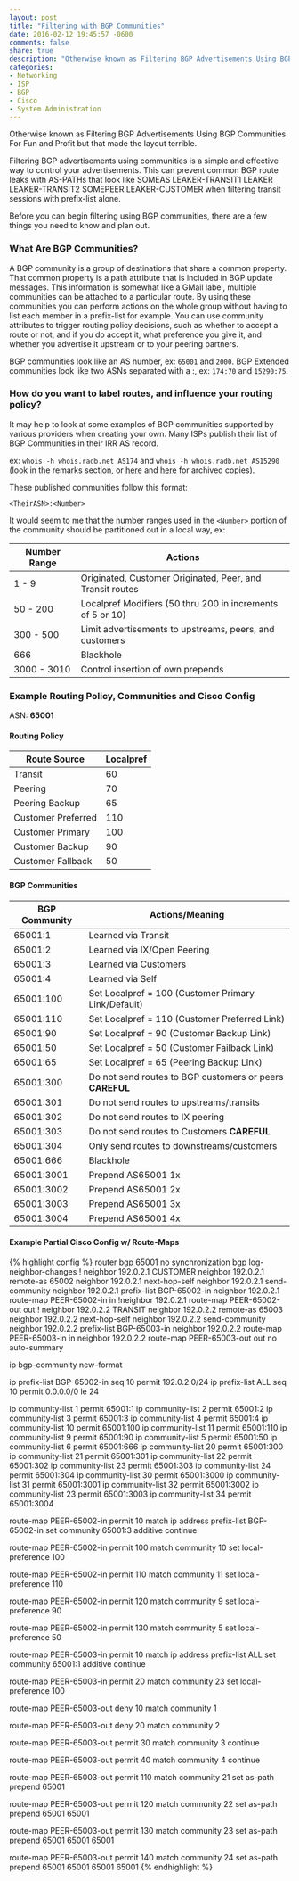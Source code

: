 ```yaml
---
layout: post
title: "Filtering with BGP Communities"
date: 2016-02-12 19:45:57 -0600
comments: false
share: true
description: "Otherwise known as Filtering BGP Advertisements Using BGP Communities For Fun and Profit but that made the layout terrible."
categories: 
- Networking
- ISP
- BGP
- Cisco
- System Administration
---
```

Otherwise known as Filtering BGP Advertisements Using BGP Communities For Fun and Profit but that made the layout terrible. 

Filtering BGP advertisements using communities is a simple and effective way to control your advertisements. This can prevent common BGP route leaks with AS-PATHs that look like SOMEAS LEAKER-TRANSIT1 LEAKER LEAKER-TRANSIT2 SOMEPEER LEAKER-CUSTOMER when filtering transit sessions with prefix-list alone.

Before you can begin filtering using BGP communities, there are a few things you need to know and plan out.

### What Are BGP Communities?

A BGP community is a group of destinations that share a common property. That common property is a path attribute that is included in BGP update messages. This information is somewhat like a GMail label, multiple communities can be attached to a particular route. By using these communities you can perform actions on the whole group without having to list each member in a prefix-list for example. You can use community attributes to trigger routing policy decisions, such as whether to accept a route or not, and if you do accept it, what preference you give it, and whether you advertise it upstream or to your peering partners.

BGP communities look like an AS number, ex: `65001` and `2000`. BGP Extended communities look like two ASNs separated with a :, ex: `174:70` and `15290:75`.

### How do you want to label routes, and influence your routing policy?

It may help to look at some examples of BGP communities supported by various providers when creating your own. Many ISPs publish their list of BGP Communities in their IRR AS record. 

ex: `whois -h whois.radb.net AS174` and `whois -h whois.radb.net AS15290` (look in the remarks section, or [here](/bgp/communities/as174.txt) and [here](/bgp/communities/as15290.txt) for archived copies).

These published communities follow this format:

`<TheirASN>:<Number>`

It would seem to me that the number ranges used in the `<Number>` portion of the community should be partitioned out in a local way, ex:

Number Range | Actions
------------ | -------
1 - 9        | Originated, Customer Originated, Peer, and Transit routes
50 - 200     | Localpref Modifiers (50 thru 200 in increments of 5 or 10)
300 - 500    | Limit advertisements to upstreams, peers, and customers
666          | Blackhole
3000 - 3010  | Control insertion of own prepends

### Example Routing Policy, Communities and Cisco Config

ASN: **65001**

#### Routing Policy

Route Source      | Localpref
----------------- | ---------
Transit           | 60
Peering           | 70
Peering Backup    | 65
Customer Preferred | 110
Customer Primary  | 100
Customer Backup   | 90
Customer Fallback | 50

#### BGP Communities

BGP Community | Actions/Meaning
------------- | ---------------
65001:1       | Learned via Transit
65001:2       | Learned via IX/Open Peering
65001:3       | Learned via Customers
65001:4       | Learned via Self
65001:100     | Set Localpref = 100 (Customer Primary Link/Default)
65001:110     | Set Localpref = 110 (Customer Preferred Link)
65001:90      | Set Localpref = 90 (Customer Backup Link)
65001:50      | Set Localpref = 50 (Customer Failback Link)
65001:65      | Set Localpref = 65 (Peering Backup Link)
65001:300     | Do not send routes to BGP customers or peers **CAREFUL**
65001:301     | Do not send routes to upstreams/transits
65001:302     | Do not send routes to IX peering
65001:303     | Do not send routes to Customers **CAREFUL**
65001:304     | Only send routes to downstreams/customers
65001:666     | Blackhole
65001:3001    | Prepend AS65001 1x
65001:3002    | Prepend AS65001 2x
65001:3003    | Prepend AS65001 3x
65001:3004    | Prepend AS65001 4x

#### Example Partial Cisco Config w/ Route-Maps

{% highlight config %}
router bgp 65001
  no synchronization
  bgp log-neighbor-changes
  ! neighbor 192.0.2.1 CUSTOMER
  neighbor 192.0.2.1 remote-as 65002
  neighbor 192.0.2.1 next-hop-self
  neighbor 192.0.2.1 send-community
  neighbor 192.0.2.1 prefix-list BGP-65002-in
  neighbor 192.0.2.1 route-map PEER-65002-in in
  !neighbor 192.0.2.1 route-map PEER-65002-out out
  ! neighbor 192.0.2.2 TRANSIT
  neighbor 192.0.2.2 remote-as 65003
  neighbor 192.0.2.2 next-hop-self
  neighbor 192.0.2.2 send-community
  neighbor 192.0.2.2 prefix-list BGP-65003-in
  neighbor 192.0.2.2 route-map PEER-65003-in in
  neighbor 192.0.2.2 route-map PEER-65003-out out
  no auto-summary

ip bgp-community new-format

ip prefix-list BGP-65002-in seq 10 permit 192.0.2.0/24
ip prefix-list ALL seq 10 permit 0.0.0.0/0 le 24

ip community-list 1 permit 65001:1
ip community-list 2 permit 65001:2
ip community-list 3 permit 65001:3
ip community-list 4 permit 65001:4
ip community-list 10 permit 65001:100
ip community-list 11 permit 65001:110
ip community-list 9 permit 65001:90
ip community-list 5 permit 65001:50
ip community-list 6 permit 65001:666
ip community-list 20 permit 65001:300
ip community-list 21 permit 65001:301
ip community-list 22 permit 65001:302
ip community-list 23 permit 65001:303
ip community-list 24 permit 65001:304
ip community-list 30 permit 65001:3000
ip community-list 31 permit 65001:3001
ip community-list 32 permit 65001:3002
ip community-list 23 permit 65001:3003
ip community-list 34 permit 65001:3004

route-map PEER-65002-in permit 10
  match ip address prefix-list BGP-65002-in
  set community 65001:3 additive
  continue

route-map PEER-65002-in permit 100
  match community 10
  set local-preference 100

route-map PEER-65002-in permit 110
  match community 11
  set local-preference 110

route-map PEER-65002-in permit 120
  match community 9
  set local-preference 90

route-map PEER-65002-in permit 130
  match community 5
  set local-preference 50


route-map PEER-65003-in permit 10
  match ip address prefix-list ALL
  set community 65001:1 additive
  continue

route-map PEER-65003-in permit 20
  match community 23
  set local-preference 100


route-map PEER-65003-out deny 10
  match community 1

route-map PEER-65003-out deny 20
  match community 2

route-map PEER-65003-out permit 30
  match community 3
  continue

route-map PEER-65003-out permit 40
  match community 4
  continue

route-map PEER-65003-out permit 110
  match community 21
  set as-path prepend 65001

route-map PEER-65003-out permit 120
  match community 22
  set as-path prepend 65001 65001

route-map PEER-65003-out permit 130
  match community 23
  set as-path prepend 65001 65001 65001

route-map PEER-65003-out permit 140
  match community 24
  set as-path prepend 65001 65001 65001 65001
{% endhighlight %}

